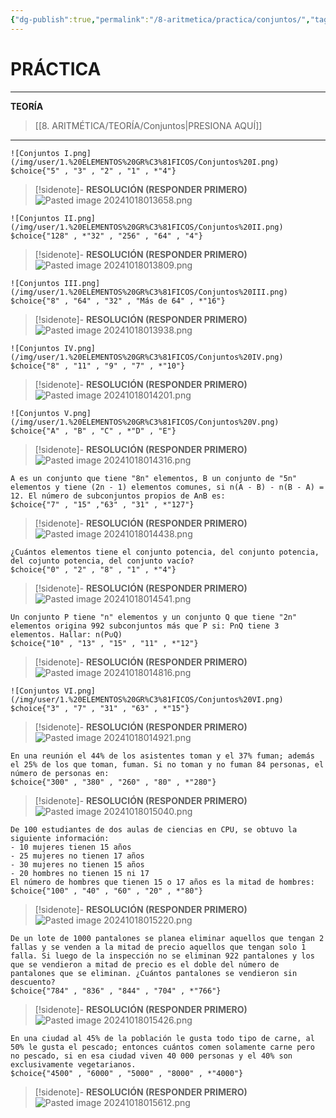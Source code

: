 ```yaml
---
{"dg-publish":true,"permalink":"/8-aritmetica/practica/conjuntos/","tags":["Aritmética","Práctica"]}
---
```


# PRÁCTICA
---
**TEORÍA**
>[[8. ARITMÉTICA/TEORÍA/Conjuntos\|PRESIONA AQUÍ]]

---

```exercise
![Conjuntos I.png](/img/user/1.%20ELEMENTOS%20GR%C3%81FICOS/Conjuntos%20I.png) 
$choice{"5" , "3" , "2" , "1" , *"4"}
```

>[!sidenote]- **RESOLUCIÓN (RESPONDER PRIMERO)** 
>![Pasted image 20241018013658.png](/img/user/1.%20ELEMENTOS%20GR%C3%81FICOS/Pasted%20image%2020241018013658.png)

```exercise
![Conjuntos II.png](/img/user/1.%20ELEMENTOS%20GR%C3%81FICOS/Conjuntos%20II.png)
$choice{"128" , *"32" , "256" , "64" , "4"}
```

>[!sidenote]- **RESOLUCIÓN (RESPONDER PRIMERO)** 
>![Pasted image 20241018013809.png](/img/user/1.%20ELEMENTOS%20GR%C3%81FICOS/Pasted%20image%2020241018013809.png)

```exercise
![Conjuntos III.png](/img/user/1.%20ELEMENTOS%20GR%C3%81FICOS/Conjuntos%20III.png)
$choice{"8" , "64" , "32" , "Más de 64" , *"16"}
```

>[!sidenote]- **RESOLUCIÓN (RESPONDER PRIMERO)** 
>![Pasted image 20241018013938.png](/img/user/1.%20ELEMENTOS%20GR%C3%81FICOS/Pasted%20image%2020241018013938.png)

```exercise
![Conjuntos IV.png](/img/user/1.%20ELEMENTOS%20GR%C3%81FICOS/Conjuntos%20IV.png)
$choice{"8" , "11" , "9" , "7" , *"10"}
```

>[!sidenote]- **RESOLUCIÓN (RESPONDER PRIMERO)** 
>![Pasted image 20241018014201.png](/img/user/1.%20ELEMENTOS%20GR%C3%81FICOS/Pasted%20image%2020241018014201.png)

```exercise
![Conjuntos V.png](/img/user/1.%20ELEMENTOS%20GR%C3%81FICOS/Conjuntos%20V.png)
$choice{"A" , "B" , "C" , *"D" , "E"}
```

>[!sidenote]- **RESOLUCIÓN (RESPONDER PRIMERO)** 
>![Pasted image 20241018014316.png](/img/user/1.%20ELEMENTOS%20GR%C3%81FICOS/Pasted%20image%2020241018014316.png)

```exercise
A es un conjunto que tiene "8n" elementos, B un conjunto de "5n" elementos y tiene (2n - 1) elementos comunes, si n(A - B) - n(B - A) = 12. El número de subconjuntos propios de A∩B es:
$choice{"7" , "15" ,"63" , "31" , *"127"}
```

>[!sidenote]- **RESOLUCIÓN (RESPONDER PRIMERO)** 
>![Pasted image 20241018014438.png](/img/user/1.%20ELEMENTOS%20GR%C3%81FICOS/Pasted%20image%2020241018014438.png)

```exercise
¿Cuántos elementos tiene el conjunto potencia, del conjunto potencia, del cojunto potencia, del conjunto vacío?
$choice{"0" , "2" , "8" , "1" , *"4"}
```

>[!sidenote]- **RESOLUCIÓN (RESPONDER PRIMERO)** 
>![Pasted image 20241018014541.png](/img/user/1.%20ELEMENTOS%20GR%C3%81FICOS/Pasted%20image%2020241018014541.png)

```exercise
Un conjunto P tiene "n" elementos y un conjunto Q que tiene "2n" elementos origina 992 subconjuntos más que P si: P∩Q tiene 3 elementos. Hallar: n(P∪Q)
$choice{"10" , "13" , "15" , "11" , *"12"}
```

>[!sidenote]- **RESOLUCIÓN (RESPONDER PRIMERO)** 
>![Pasted image 20241018014816.png](/img/user/1.%20ELEMENTOS%20GR%C3%81FICOS/Pasted%20image%2020241018014816.png)

```exercise
![Conjuntos VI.png](/img/user/1.%20ELEMENTOS%20GR%C3%81FICOS/Conjuntos%20VI.png)
$choice{"3" , "7" , "31" , "63" , *"15"}
```

>[!sidenote]- **RESOLUCIÓN (RESPONDER PRIMERO)** 
>![Pasted image 20241018014921.png](/img/user/1.%20ELEMENTOS%20GR%C3%81FICOS/Pasted%20image%2020241018014921.png)

```exercise
En una reunión el 44% de los asistentes toman y el 37% fuman; además el 25% de los que toman, fuman. Si no toman y no fuman 84 personas, el número de personas en:
$choice{"300" , "380" , "260" , "80" , *"280"}
```

>[!sidenote]- **RESOLUCIÓN (RESPONDER PRIMERO)** 
>![Pasted image 20241018015040.png](/img/user/1.%20ELEMENTOS%20GR%C3%81FICOS/Pasted%20image%2020241018015040.png)

```exercise
De 100 estudiantes de dos aulas de ciencias en CPU, se obtuvo la siguiente información:
- 10 mujeres tienen 15 años 
- 25 mujeres no tienen 17 años
- 30 mujeres no tienen 15 años 
- 20 hombres no tienen 15 ni 17
El número de hombres que tienen 15 o 17 años es la mitad de hombres:
$choice{"100" , "40" , "60" , "20" , *"80"}
```

>[!sidenote]- **RESOLUCIÓN (RESPONDER PRIMERO)** 
>![Pasted image 20241018015220.png](/img/user/1.%20ELEMENTOS%20GR%C3%81FICOS/Pasted%20image%2020241018015220.png)

```exercise
De un lote de 1000 pantalones se planea eliminar aquellos que tengan 2 fallas y se venden a la mitad de precio aquellos que tengan solo 1 falla. Si luego de la inspección no se eliminan 922 pantalones y los que se vendieron a mitad de precio es el doble del número de pantalones que se eliminan. ¿Cuántos pantalones se vendieron sin descuento?
$choice{"784" , "836" , "844" , "704" , *"766"}
```

>[!sidenote]- **RESOLUCIÓN (RESPONDER PRIMERO)** 
>![Pasted image 20241018015426.png](/img/user/1.%20ELEMENTOS%20GR%C3%81FICOS/Pasted%20image%2020241018015426.png)

```exercise
En una ciudad al 45% de la población le gusta todo tipo de carne, al 50% le gusta el pescado; entonces cuántos comen solamente carne pero no pescado, si en esa ciudad viven 40 000 personas y el 40% son exclusivamente vegetarianos.
$choice{"4500" , "6000" , "5000" , "8000" , *"4000"}
```

>[!sidenote]- **RESOLUCIÓN (RESPONDER PRIMERO)** 
>![Pasted image 20241018015612.png](/img/user/1.%20ELEMENTOS%20GR%C3%81FICOS/Pasted%20image%2020241018015612.png)

